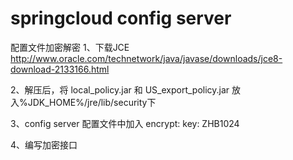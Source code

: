 # springcloud config server
配置文件加密解密
1、下载JCE
http://www.oracle.com/technetwork/java/javase/downloads/jce8-download-2133166.html

2、解压后，将 local_policy.jar 和 US_export_policy.jar 
 放入%JDK_HOME%/jre/lib/security下
 
 3、config server 配置文件中加入
encrypt:
  key: ZHB1024

4、编写加密接口
